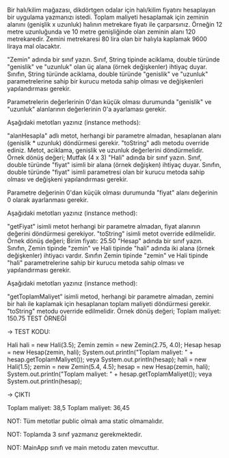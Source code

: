 Bir halı/kilim mağazası, dikdörtgen odalar için halı/kilim fiyatını hesaplayan bir uygulama yazmanızı istedi. Toplam maliyeti hesaplamak için zeminin alanını (genişlik x uzunluk) halının metrekare fiyatı ile çarparsınız. Örneğin 12 metre uzunluğunda ve 10 metre genişliğinde olan zeminin alanı 120 metrekaredir. Zemini metrekaresi 80 lira olan bir halıyla kaplamak 9600 liraya mal olacaktır.

"Zemin" adında bir sınıf yazın. Sınıf, String tipinde aciklama, double türünde "genislik" ve "uzunluk" olan üç alana (örnek değişkenler) ihtiyaç duyar.
Sınıfın, String türünde aciklama, double türünde "genislik" ve "uzunluk" parametrelerine sahip bir kurucu metoda sahip olması ve değişkenleri yapılandırması gerekir.

Parametrelerin değerlerinin 0'dan küçük olması durumunda "genislik" ve "uzunluk" alanlarının değerlerinin 0'a ayarlaması gerekir.

Aşağıdaki metotları yazınız (instance methods):

"alanHesapla" adlı metot, herhangi bir parametre almadan, hesaplanan alanı (genislik * uzunluk) döndürmesi gerekir.
"toString" adlı metodu override ediniz. Metot, aciklama, genislik ve uzunluk değerlerini döndürmelidir. Örnek dönüş değeri; Mutfak (4 x 3)
"Hali" adında bir sınıf yazın. Sınıf, double türünde "fiyat" isimli bir alana (örnek değişken) ihtiyaç duyar.
Sınıfın, double türünde "fiyat" isimli parametresi olan bir kurucu metoda sahip olması ve değişkeni yapılandırması gerekir.

Parametre değerinin 0'dan küçük olması durumunda "fiyat" alanı değerinin 0 olarak ayarlanması gerekir.

Aşağıdaki metotları yazınız (instance method):

"getFiyat" isimli metot herhangi bir parametre almadan, fiyat alanının değerini döndürmesi gerekiyor.
"toString" isimli metot override edilmelidir. Örnek dönüş değeri; Birim fiyatı: 25.50
"Hesap" adında bir sınıf yazın. Sınıfın, Zemin tipinde "zemin" ve Hali tipinde "hali" adında iki alana (örnek değişkenler) ihtiyacı vardır.
Sınıfın Zemin tipinde "zemin" ve Hali tipinde "hali" parametrelerine sahip bir kurucu metoda sahip olması ve yapılandırması gerekir.

Aşağıdaki metotları yazınız (instance method):

"getToplamMaliyet" isimli metod, herhangi bir parametre almadan, zemini bir halı ile kaplamak için hesaplanan toplam maliyeti döndürmesi gerekir.
"toString" metodu override edilmelidir. Örnek dönüş değeri; Toplam maliyet: 150.75
TEST ÖRNEĞİ

→ TEST KODU:

Hali hali = new Hali(3.5); Zemin zemin = new Zemin(2.75, 4.0); Hesap hesap = new Hesap(zemin, hali); System.out.println("Toplam maliyet: " + hesap.getToplamMaliyet()); veya System.out.println(hesap); hali = new Hali(1.5); zemin = new Zemin(5.4, 4.5); hesap = new Hesap(zemin, hali); System.out.println("Toplam maliyet: " + hesap.getToplamMaliyet()); veya System.out.println(hesap);

→ ÇIKTI

Toplam maliyet: 38,5 Toplam maliyet: 36,45

NOT: Tüm metotlar public olmalı ama static olmamalıdır.

NOT: Toplamda 3 sınıf yazmanız gerekmektedir.

NOT: MainApp sınıfı ve main metodu zaten mevcuttur.